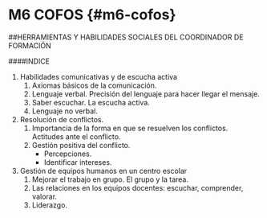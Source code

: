 # M6 COFOS {#m6-cofos}

##HERRAMIENTAS Y HABILIDADES SOCIALES DEL COORDINADOR DE FORMACIÓN

####INDICE

1.  Habilidades comunicativas y de escucha activa
    1. Axiomas básicos de la comunicación.
    1. Lenguaje verbal. Precisión del lenguaje para hacer llegar el mensaje.
    1. Saber escuchar. La escucha activa.
    1. Lenguaje no verbal.
1.  Resolución de conflictos.
    1.  Importancia de la forma en que se resuelven los conflictos. Actitudes ante el conflicto.
    1.  Gestión positiva del conflicto.
        *   Percepciones.
        *   Identificar intereses.
1.  Gestión de equipos humanos en un centro escolar
    1.  Mejorar el trabajo en grupo. El grupo y la tarea.
    1.  Las relaciones en los equipos docentes: escuchar, comprender, valorar.
    1.  Liderazgo.
